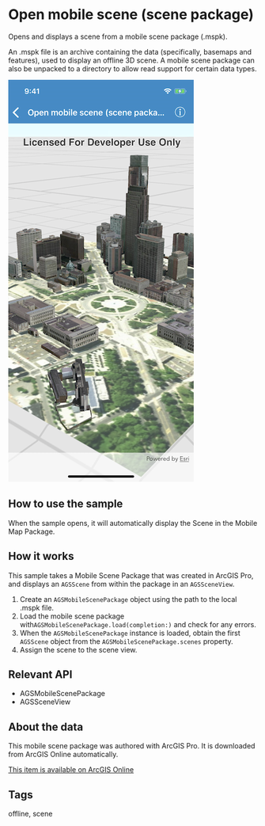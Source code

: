 # Open mobile scene (scene package)

Opens and displays a scene from a mobile scene package (.mspk).

An .mspk file is an archive containing the data (specifically, basemaps and features), used to display an offline 3D scene.
A mobile scene package can also be unpacked to a directory to allow read support for certain data types.

![Open mobile scene (scene package) sample](open-mobile-scene-package.png)

## How to use the sample

When the sample opens, it will automatically display the Scene in the Mobile Map Package.

## How it works

This sample takes a Mobile Scene Package that was created in ArcGIS Pro, and displays an `AGSScene` from within the package in an `AGSSceneView`.

1. Create an `AGSMobileScenePackage` object using the path to the local .mspk file.
2. Load the mobile scene package with`AGSMobileScenePackage.load(completion:)` and check for any errors.
3. When the `AGSMobileScenePackage` instance is loaded, obtain the first `AGSScene` object from the `AGSMobileScenePackage.scenes` property.
4. Assign the scene to the scene view.

## Relevant API

* AGSMobileScenePackage
* AGSSceneView

## About the data

This mobile scene package was authored with ArcGIS Pro. It is downloaded from ArcGIS Online automatically.

[This item is available on ArcGIS Online](https://www.arcgis.com/home/item.html?id=7dd2f97bb007466ea939160d0de96a9d)

## Tags

offline, scene
